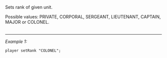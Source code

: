 Sets rank of given unit.

Possible values: PRIVATE, CORPORAL, SERGEANT, LIEUTENANT, CAPTAIN, MAJOR or COLONEL. <br><br>


---
*Example 1:*
```sqf
player setRank "COLONEL";
```